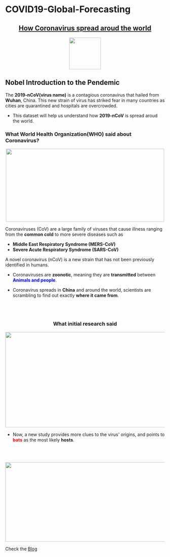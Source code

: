 # COVID19-Global-Forecasting


## <center> <font color='red'><a href='https://medium.com/international-school-of-ai-data-science/the-epidemic-outbreak-novel-coronavirus-2019-ncov-4e635a4f450c'>How Coronavirus spread aroud the world</a></font></center>

<center><img src="https://miro.medium.com/max/1000/1*so0mlaYqObBi-ssctnEofg.jpeg" height=100 /></center>


## Nobel Introduction to the Pendemic

The __2019-nCoV(virus name)__ is a contagious coronavirus that hailed from __Wuhan__, China. This new strain of virus has striked fear in many countries as cities are quarantined and hospitals are overcrowded. 

- This dataset will help us understand how __2019-nCoV__ is spread aroud the world.

### What World Health Organization(WHO) said about Coronavirus?

<center><img src="https://www.who.int/images/default-source/health-topics/coronavirus/gettyimages-1181575980.tmb-1024v.jpg?sfvrsn=7ec493b8_4" height=230 width=500/></center>

Coronaviruses (CoV) are a large family of viruses that cause illness ranging from the __common cold__ to more severe diseases such as 
- __Middle East Respiratory Syndrome (MERS-CoV)__ 
- __Severe Acute Respiratory Syndrome (SARS-CoV)__

A novel coronavirus (nCoV) is a new strain that has not been previously identified in humans.

- Coronaviruses are __zoonotic__, meaning they are __transmitted__ between <font color='blue'>__Animals and people__</font>.  

- Coronavirus spreads in __China__ and around the world, scientists are scrambling to find out exactly __where it came from__.

<br><br>
### <center>What initial research said</center>
<center><img src='https://raw.githubusercontent.com/vikramvinay/Titanic-Machine-Learning-from-Disaster/master/bat%20to%20humans.png' height=300 width=550/></center>


- Now, a new study provides more clues to the virus' origins, and points to <font color='red'>__bats__</font> as the most likely __hosts__.

<br><br>

<center><img src="https://i.ytimg.com/vi/CUCPpYzoETk/maxresdefault.jpg" height=250 width=550/></center>



Check the [Blog](https://medium.com/international-school-of-ai-data-science/the-epidemic-outbreak-novel-coronavirus-2019-ncov-4e635a4f450c)



